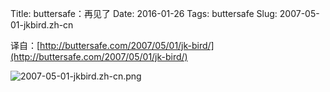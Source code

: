 Title: buttersafe：再见了
Date: 2016-01-26
Tags: buttersafe
Slug: 2007-05-01-jkbird.zh-cn

译自：[http://buttersafe.com/2007/05/01/jk-bird/](http://buttersafe.com/2007/05/01/jk-bird/)


![2007-05-01-jkbird.zh-cn.png](/static/images/comics/2007-05-01-jkbird.zh-cn.png)
